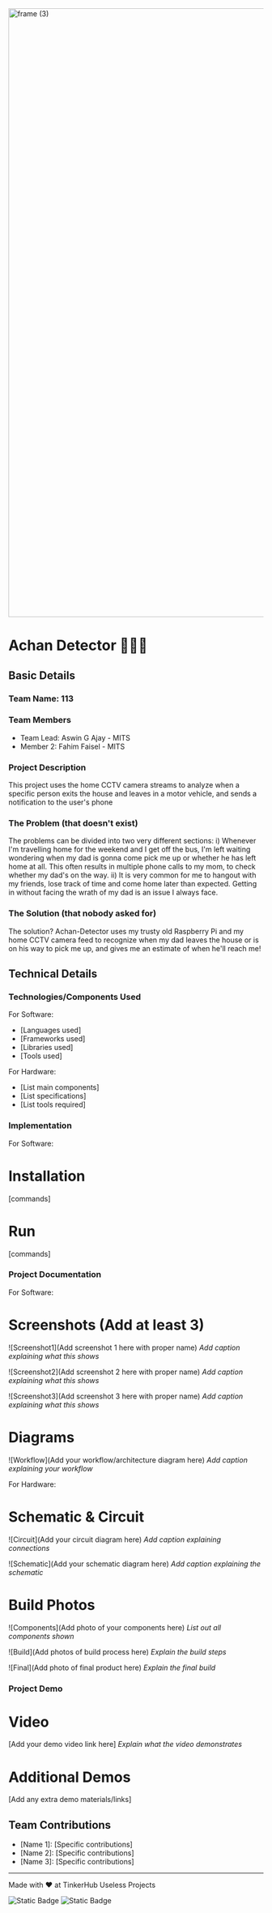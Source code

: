 <img width="3188" height="1202" alt="frame (3)" src="https://github.com/user-attachments/assets/517ad8e9-ad22-457d-9538-a9e62d137cd7" />


# Achan Detector 🧍🏻‍♂️


## Basic Details
### Team Name: 113


### Team Members
- Team Lead: Aswin G Ajay - MITS
- Member 2: Fahim Faisel - MITS

### Project Description
This project uses the home CCTV camera streams to analyze when a specific person exits the house and leaves in a motor vehicle, and sends a notification to the user's phone

### The Problem (that doesn't exist)
The problems can be divided into two very different sections:
i) Whenever I'm travelling home for the weekend and I get off the bus, I'm left waiting wondering when my dad is gonna come pick me up or whether he has left home at all. This often results in multiple phone calls to my mom, to check whether my dad's on the way.
ii) It is very common for me to hangout with my friends, lose track of time and come home later than expected. Getting in without facing the wrath of my dad is an issue I always face.

### The Solution (that nobody asked for)
The solution? Achan-Detector uses my trusty old Raspberry Pi and my home CCTV camera feed to recognize when my dad leaves the house or is on his way to pick me up, and gives me an estimate of when he'll reach me!

## Technical Details
### Technologies/Components Used
For Software:
- [Languages used]
- [Frameworks used]
- [Libraries used]
- [Tools used]

For Hardware:
- [List main components]
- [List specifications]
- [List tools required]

### Implementation
For Software:
# Installation
[commands]

# Run
[commands]

### Project Documentation
For Software:

# Screenshots (Add at least 3)
![Screenshot1](Add screenshot 1 here with proper name)
*Add caption explaining what this shows*

![Screenshot2](Add screenshot 2 here with proper name)
*Add caption explaining what this shows*

![Screenshot3](Add screenshot 3 here with proper name)
*Add caption explaining what this shows*

# Diagrams
![Workflow](Add your workflow/architecture diagram here)
*Add caption explaining your workflow*

For Hardware:

# Schematic & Circuit
![Circuit](Add your circuit diagram here)
*Add caption explaining connections*

![Schematic](Add your schematic diagram here)
*Add caption explaining the schematic*

# Build Photos
![Components](Add photo of your components here)
*List out all components shown*

![Build](Add photos of build process here)
*Explain the build steps*

![Final](Add photo of final product here)
*Explain the final build*

### Project Demo
# Video
[Add your demo video link here]
*Explain what the video demonstrates*

# Additional Demos
[Add any extra demo materials/links]

## Team Contributions
- [Name 1]: [Specific contributions]
- [Name 2]: [Specific contributions]
- [Name 3]: [Specific contributions]

---
Made with ❤️ at TinkerHub Useless Projects 

![Static Badge](https://img.shields.io/badge/TinkerHub-24?color=%23000000&link=https%3A%2F%2Fwww.tinkerhub.org%2F)
![Static Badge](https://img.shields.io/badge/UselessProjects--25-25?link=https%3A%2F%2Fwww.tinkerhub.org%2Fevents%2FQ2Q1TQKX6Q%2FUseless%2520Projects)


